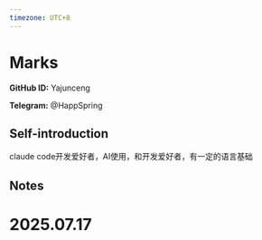 ```yaml
---
timezone: UTC+8
---
```


# Marks

**GitHub ID:** Yajunceng

**Telegram:** @HappSpring

## Self-introduction

claude code开发爱好者，AI使用，和开发爱好者，有一定的语言基础

## Notes

<!-- Content_START -->

# 2025.07.17


<!-- Content_END -->
